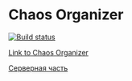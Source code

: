 # Chaos Organizer

[![Build status](https://ci.appveyor.com/api/projects/status/38lbu2togb6se3ud/branch/main?svg=true)](https://ci.appveyor.com/project/bombik815/chaos-organizer/branch/main)

[Link to Chaos Organizer](https://github.com/bombik815/Chaos-Organizer.git)

[Серверная часть](https://github.com/bombik815/ahj-organizer-back.git)
